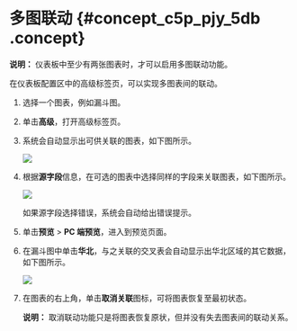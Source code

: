 # 多图联动 {#concept_c5p_pjy_5db .concept}

**说明：** 仪表板中至少有两张图表时，才可以启用多图联动功能。

在仪表板配置区中的高级标签页，可以实现多图表间的联动。

1.  选择一个图表，例如漏斗图。
2.  单击**高级**，打开高级标签页。
3.  系统会自动显示出可供关联的图表，如下图所示。

    ![](http://static-aliyun-doc.oss-cn-hangzhou.aliyuncs.com/assets/img/9117/1477_zh-CN.png)

4.  根据**源字段**信息，在可选的图表中选择同样的字段来关联图表，如下图所示。

    ![](http://static-aliyun-doc.oss-cn-hangzhou.aliyuncs.com/assets/img/9117/1481_zh-CN.png)

    如果源字段选择错误，系统会自动给出错误提示。

5.  单击**预览** \> **PC 端预览**，进入到预览页面。
6.  在漏斗图中单击**华北**，与之关联的交叉表会自动显示出华北区域的其它数据，如下图所示。

    ![](http://static-aliyun-doc.oss-cn-hangzhou.aliyuncs.com/assets/img/9117/1483_zh-CN.png)

7.  在图表的右上角，单击**取消关联**图标，可将图表恢复至最初状态。

    **说明：** 取消联动功能只是将图表恢复原状，但并没有失去图表间的联动关系。



